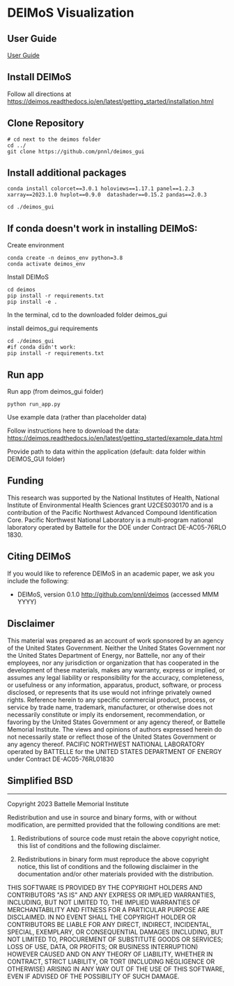 DEIMoS Visualization
=======

## User Guide
[User Guide](user_guide_deimos.md)


## Install DEIMoS

Follow all directions at https://deimos.readthedocs.io/en/latest/getting_started/installation.html

## Clone Repository

``` 
# cd next to the deimos folder
cd ../
git clone https://github.com/pnnl/deimos_gui
``` 

## Install additional packages

``` 
conda install colorcet==3.0.1 holoviews==1.17.1 panel==1.2.3 xarray==2023.1.0 hvplot==0.9.0  datashader==0.15.2 pandas==2.0.3
```

```
cd ./deimos_gui
```

## If conda doesn't work in installing DEIMoS:

Create environment
``` 
conda create -n deimos_env python=3.8
conda activate deimos_env
``` 
Install DEIMoS
``` 
cd deimos
pip install -r requirements.txt
pip install -e .
```



In the terminal, cd to the downloaded folder deimos_gui

install deimos_gui requirements

``` 
cd ./deimos_gui
#if conda didn't work:
pip install -r requirements.txt
```

## Run app

Run app (from deimos_gui folder)
```
python run_app.py
```


Use example data (rather than placeholder data)

Follow instructions here to download the data: 
https://deimos.readthedocs.io/en/latest/getting_started/example_data.html

Provide path to data within the application (default: data folder within DEIMOS_GUI folder)


## Funding
This research was supported by the National Institutes of Health, National Institute of Environmental Health Sciences grant U2CES030170 and is a contribution of the Pacific Northwest Advanced Compound Identification Core. Pacific Northwest National Laboratory is a multi-program national laboratory operated by Battelle for the DOE under Contract DE-AC05-76RLO 1830.

Citing DEIMoS
-------------
If you would like to reference DEIMoS in an academic paper, we ask you include the following:
* DEIMoS, version 0.1.0 http://github.com/pnnl/deimos (accessed MMM YYYY)

## Disclaimer

This material was prepared as an account of work sponsored by an agency of the United States Government.  Neither the United States Government nor the United States Department of Energy, nor Battelle, nor any of their employees, nor any jurisdiction or organization that has cooperated in the development of these materials, makes any warranty, express or implied, or assumes any legal liability or responsibility for the accuracy, completeness, or usefulness or any information, apparatus, product, software, or process disclosed, or represents that its use would not infringe privately owned rights.
Reference herein to any specific commercial product, process, or service by trade name, trademark, manufacturer, or otherwise does not necessarily constitute or imply its endorsement, recommendation, or favoring by the United States Government or any agency thereof, or Battelle Memorial Institute. The views and opinions of authors expressed herein do not necessarily state or reflect those of the United States Government or any agency thereof.
PACIFIC NORTHWEST NATIONAL LABORATORY
operated by
BATTELLE
for the
UNITED STATES DEPARTMENT OF ENERGY
under Contract DE-AC05-76RL01830

## Simplified BSD
____________________________________________
Copyright 2023 Battelle Memorial Institute

Redistribution and use in source and binary forms, with or without modification, are permitted provided that the following conditions are met:

1. Redistributions of source code must retain the above copyright notice, this list of conditions and the following disclaimer.

2. Redistributions in binary form must reproduce the above copyright notice, this list of conditions and the following disclaimer in the documentation and/or other materials provided with the distribution.

THIS SOFTWARE IS PROVIDED BY THE COPYRIGHT HOLDERS AND CONTRIBUTORS "AS IS" AND ANY EXPRESS OR IMPLIED WARRANTIES, INCLUDING, BUT NOT LIMITED TO, THE IMPLIED WARRANTIES OF MERCHANTABILITY AND FITNESS FOR A PARTICULAR PURPOSE ARE DISCLAIMED. IN NO EVENT SHALL THE COPYRIGHT HOLDER OR CONTRIBUTORS BE LIABLE FOR ANY DIRECT, INDIRECT, INCIDENTAL, SPECIAL, EXEMPLARY, OR CONSEQUENTIAL DAMAGES (INCLUDING, BUT NOT LIMITED TO, PROCUREMENT OF SUBSTITUTE GOODS OR SERVICES; LOSS OF USE, DATA, OR PROFITS; OR BUSINESS INTERRUPTION) HOWEVER CAUSED AND ON ANY THEORY OF LIABILITY, WHETHER IN CONTRACT, STRICT LIABILITY, OR TORT (INCLUDING NEGLIGENCE OR OTHERWISE) ARISING IN ANY WAY OUT OF THE USE OF THIS SOFTWARE, EVEN IF ADVISED OF THE POSSIBILITY OF SUCH DAMAGE.

